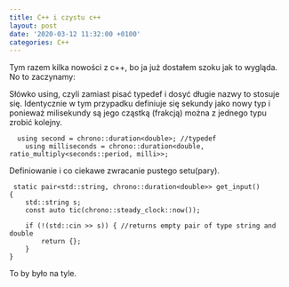 ```yaml
---
title: C++ i czystu c++
layout: post
date: '2020-03-12 11:32:00 +0100'
categories: C++ 
---
```


Tym razem kilka nowości z c++, bo ja już dostałem szoku jak to wygląda. No to zaczynamy:



Słówko using, czyli zamiast pisać typedef i dosyć długie nazwy to stosuje się. Identycznie w tym przypadku definiuje się 
sekundy jako nowy typ i ponieważ milisekundy są jego cząstką (frakcją) można z jednego typu zrobić kolejny.

```
  using second = chrono::duration<double>; //typedef
    using milliseconds = chrono::duration<double, ratio_multiply<seconds::period, milli>>;
```


Definiowanie i co ciekawe zwracanie pustego setu(pary).

```
 static pair<std::string, chrono::duration<double>> get_input()
{
    std::string s;
    const auto tic(chrono::steady_clock::now());

    if (!(std::cin >> s)) { //returns empty pair of type string and double
        return {};
    }
}
```

To by było na tyle.
